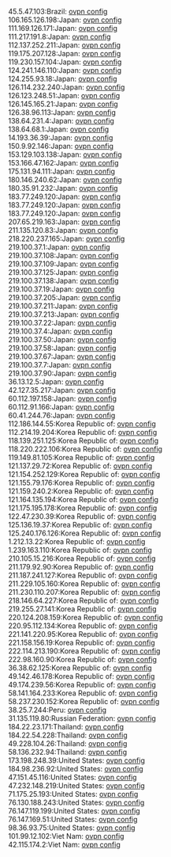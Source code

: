45.5.47.103:Brazil: [ovpn config](vpn/45_5_47_103.ovpn)  
106.165.126.198:Japan: [ovpn config](vpn/106_165_126_198.ovpn)  
111.169.126.171:Japan: [ovpn config](vpn/111_169_126_171.ovpn)  
111.217.191.8:Japan: [ovpn config](vpn/111_217_191_8.ovpn)  
112.137.252.211:Japan: [ovpn config](vpn/112_137_252_211.ovpn)  
119.175.207.128:Japan: [ovpn config](vpn/119_175_207_128.ovpn)  
119.230.157.104:Japan: [ovpn config](vpn/119_230_157_104.ovpn)  
124.241.146.110:Japan: [ovpn config](vpn/124_241_146_110.ovpn)  
124.255.93.18:Japan: [ovpn config](vpn/124_255_93_18.ovpn)  
126.114.232.240:Japan: [ovpn config](vpn/126_114_232_240.ovpn)  
126.123.248.51:Japan: [ovpn config](vpn/126_123_248_51.ovpn)  
126.145.165.21:Japan: [ovpn config](vpn/126_145_165_21.ovpn)  
126.38.96.113:Japan: [ovpn config](vpn/126_38_96_113.ovpn)  
138.64.231.4:Japan: [ovpn config](vpn/138_64_231_4.ovpn)  
138.64.68.1:Japan: [ovpn config](vpn/138_64_68_1.ovpn)  
14.193.36.39:Japan: [ovpn config](vpn/14_193_36_39.ovpn)  
150.9.92.146:Japan: [ovpn config](vpn/150_9_92_146.ovpn)  
153.129.103.138:Japan: [ovpn config](vpn/153_129_103_138.ovpn)  
153.166.47.162:Japan: [ovpn config](vpn/153_166_47_162.ovpn)  
175.131.94.111:Japan: [ovpn config](vpn/175_131_94_111.ovpn)  
180.146.240.62:Japan: [ovpn config](vpn/180_146_240_62.ovpn)  
180.35.91.232:Japan: [ovpn config](vpn/180_35_91_232.ovpn)  
183.77.249.120:Japan: [ovpn config](vpn/183_77_249_120.ovpn)  
183.77.249.120:Japan: [ovpn config](vpn/183_77_249_120.ovpn)  
183.77.249.120:Japan: [ovpn config](vpn/183_77_249_120.ovpn)  
207.65.219.163:Japan: [ovpn config](vpn/207_65_219_163.ovpn)  
211.135.120.83:Japan: [ovpn config](vpn/211_135_120_83.ovpn)  
218.220.237.165:Japan: [ovpn config](vpn/218_220_237_165.ovpn)  
219.100.37.1:Japan: [ovpn config](vpn/219_100_37_1.ovpn)  
219.100.37.108:Japan: [ovpn config](vpn/219_100_37_108.ovpn)  
219.100.37.109:Japan: [ovpn config](vpn/219_100_37_109.ovpn)  
219.100.37.125:Japan: [ovpn config](vpn/219_100_37_125.ovpn)  
219.100.37.138:Japan: [ovpn config](vpn/219_100_37_138.ovpn)  
219.100.37.19:Japan: [ovpn config](vpn/219_100_37_19.ovpn)  
219.100.37.205:Japan: [ovpn config](vpn/219_100_37_205.ovpn)  
219.100.37.211:Japan: [ovpn config](vpn/219_100_37_211.ovpn)  
219.100.37.213:Japan: [ovpn config](vpn/219_100_37_213.ovpn)  
219.100.37.22:Japan: [ovpn config](vpn/219_100_37_22.ovpn)  
219.100.37.4:Japan: [ovpn config](vpn/219_100_37_4.ovpn)  
219.100.37.50:Japan: [ovpn config](vpn/219_100_37_50.ovpn)  
219.100.37.58:Japan: [ovpn config](vpn/219_100_37_58.ovpn)  
219.100.37.67:Japan: [ovpn config](vpn/219_100_37_67.ovpn)  
219.100.37.7:Japan: [ovpn config](vpn/219_100_37_7.ovpn)  
219.100.37.90:Japan: [ovpn config](vpn/219_100_37_90.ovpn)  
36.13.12.5:Japan: [ovpn config](vpn/36_13_12_5.ovpn)  
42.127.35.217:Japan: [ovpn config](vpn/42_127_35_217.ovpn)  
60.112.197.158:Japan: [ovpn config](vpn/60_112_197_158.ovpn)  
60.112.91.166:Japan: [ovpn config](vpn/60_112_91_166.ovpn)  
60.41.244.76:Japan: [ovpn config](vpn/60_41_244_76.ovpn)  
112.186.144.55:Korea Republic of: [ovpn config](vpn/112_186_144_55.ovpn)  
112.214.19.204:Korea Republic of: [ovpn config](vpn/112_214_19_204.ovpn)  
118.139.251.125:Korea Republic of: [ovpn config](vpn/118_139_251_125.ovpn)  
118.220.222.106:Korea Republic of: [ovpn config](vpn/118_220_222_106.ovpn)  
119.149.81.105:Korea Republic of: [ovpn config](vpn/119_149_81_105.ovpn)  
121.137.29.72:Korea Republic of: [ovpn config](vpn/121_137_29_72.ovpn)  
121.154.252.129:Korea Republic of: [ovpn config](vpn/121_154_252_129.ovpn)  
121.155.79.176:Korea Republic of: [ovpn config](vpn/121_155_79_176.ovpn)  
121.159.240.2:Korea Republic of: [ovpn config](vpn/121_159_240_2.ovpn)  
121.164.135.194:Korea Republic of: [ovpn config](vpn/121_164_135_194.ovpn)  
121.175.195.178:Korea Republic of: [ovpn config](vpn/121_175_195_178.ovpn)  
122.47.230.39:Korea Republic of: [ovpn config](vpn/122_47_230_39.ovpn)  
125.136.19.37:Korea Republic of: [ovpn config](vpn/125_136_19_37.ovpn)  
125.240.176.126:Korea Republic of: [ovpn config](vpn/125_240_176_126.ovpn)  
1.212.13.22:Korea Republic of: [ovpn config](vpn/1_212_13_22.ovpn)  
1.239.163.110:Korea Republic of: [ovpn config](vpn/1_239_163_110.ovpn)  
210.105.15.216:Korea Republic of: [ovpn config](vpn/210_105_15_216.ovpn)  
211.179.92.90:Korea Republic of: [ovpn config](vpn/211_179_92_90.ovpn)  
211.187.241.127:Korea Republic of: [ovpn config](vpn/211_187_241_127.ovpn)  
211.229.105.160:Korea Republic of: [ovpn config](vpn/211_229_105_160.ovpn)  
211.230.110.207:Korea Republic of: [ovpn config](vpn/211_230_110_207.ovpn)  
218.146.64.227:Korea Republic of: [ovpn config](vpn/218_146_64_227.ovpn)  
219.255.27.141:Korea Republic of: [ovpn config](vpn/219_255_27_141.ovpn)  
220.124.208.159:Korea Republic of: [ovpn config](vpn/220_124_208_159.ovpn)  
220.95.112.134:Korea Republic of: [ovpn config](vpn/220_95_112_134.ovpn)  
221.141.220.95:Korea Republic of: [ovpn config](vpn/221_141_220_95.ovpn)  
221.158.156.19:Korea Republic of: [ovpn config](vpn/221_158_156_19.ovpn)  
222.114.213.190:Korea Republic of: [ovpn config](vpn/222_114_213_190.ovpn)  
222.98.160.90:Korea Republic of: [ovpn config](vpn/222_98_160_90.ovpn)  
36.38.62.125:Korea Republic of: [ovpn config](vpn/36_38_62_125.ovpn)  
49.142.46.178:Korea Republic of: [ovpn config](vpn/49_142_46_178.ovpn)  
49.174.239.56:Korea Republic of: [ovpn config](vpn/49_174_239_56.ovpn)  
58.141.164.233:Korea Republic of: [ovpn config](vpn/58_141_164_233.ovpn)  
58.237.230.152:Korea Republic of: [ovpn config](vpn/58_237_230_152.ovpn)  
38.25.7.244:Peru: [ovpn config](vpn/38_25_7_244.ovpn)  
31.135.119.80:Russian Federation: [ovpn config](vpn/31_135_119_80.ovpn)  
184.22.23.171:Thailand: [ovpn config](vpn/184_22_23_171.ovpn)  
184.22.54.228:Thailand: [ovpn config](vpn/184_22_54_228.ovpn)  
49.228.104.26:Thailand: [ovpn config](vpn/49_228_104_26.ovpn)  
58.136.232.94:Thailand: [ovpn config](vpn/58_136_232_94.ovpn)  
173.198.248.39:United States: [ovpn config](vpn/173_198_248_39.ovpn)  
184.98.236.92:United States: [ovpn config](vpn/184_98_236_92.ovpn)  
47.151.45.116:United States: [ovpn config](vpn/47_151_45_116.ovpn)  
47.232.148.219:United States: [ovpn config](vpn/47_232_148_219.ovpn)  
71.175.25.193:United States: [ovpn config](vpn/71_175_25_193.ovpn)  
76.130.188.243:United States: [ovpn config](vpn/76_130_188_243.ovpn)  
76.147.119.199:United States: [ovpn config](vpn/76_147_119_199.ovpn)  
76.147.169.51:United States: [ovpn config](vpn/76_147_169_51.ovpn)  
98.36.93.75:United States: [ovpn config](vpn/98_36_93_75.ovpn)  
101.99.12.102:Viet Nam: [ovpn config](vpn/101_99_12_102.ovpn)  
42.115.174.2:Viet Nam: [ovpn config](vpn/42_115_174_2.ovpn)  
